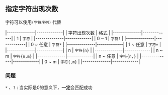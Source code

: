 ##  指定字符出现次数
字符可以使用`(字符序列)` 代替

|--------------|-------------|
| 字符出现次数 | 格式        |
|--------------|-------------|
| 1            | `字符`      |
|--------------|-------------|
| 0 ~ 1        | `字符?`     |
|--------------|-------------|
| 0 ~ 任意     | `字符*`     |
|--------------|-------------|
| 1 ~ 任意     | `字符+`     |
|--------------|-------------|
| n            | `字符{n}`   |
|--------------|-------------|
| n ~ m        | `字符{n,m}` |
|--------------|-------------|
| n ~ 任意     | `字符{n,}`  |
|--------------|-------------|
| 0 ~ m        | `字符{,m}`  |
|--------------|-------------|

###   问题
`*` 、`?` : 当实际是0的意义下，**一定**会匹配成功
